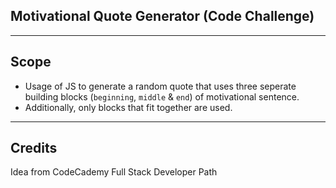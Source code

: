 ## **Motivational Quote Generator** (Code Challenge)

---

## Scope

- Usage of JS to generate a random quote that uses three seperate building blocks (`beginning`, `middle` & `end`) of motivational sentence.
- Additionally, only blocks that fit together are used.

---

## Credits

Idea from CodeCademy Full Stack Developer Path
